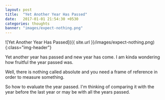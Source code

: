 ```yaml
---
layout: post
title:  "Yet Another Year Has Passed"
date:   2017-01-01 21:54:30 +0530
categories: thoughts
banner: "images/expect-nothing.png"
---
```

![Yet Another Year  Has Passed]({{ site.url }}/images/expect-nothing.png){:class="img-header"}

Yet another year has passed and new year has come. I am kinda wondering how fruitful the year passed was.

Well, there is nothing called absolute and you need a frame of reference in order to measure something.

So how to evaluate the year passed. I'm thinking of comparing it with the year before the last year or may be with all the years passed.